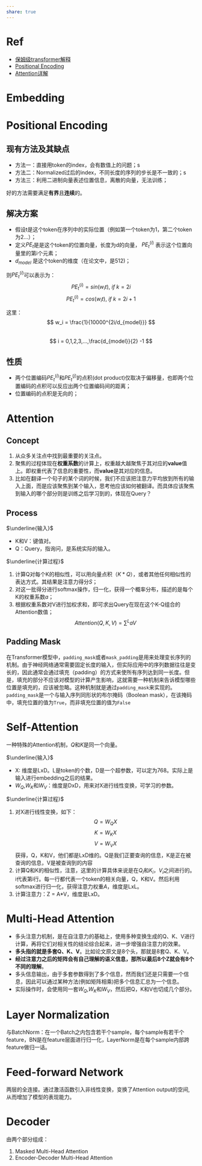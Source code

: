 ```yaml
---
share: true
---
```

# Ref
- [保姆级transformer解释](https://wangguisen.blog.csdn.net/article/details/125074022?spm=1001.2014.3001.5502)
- [Positional Encoding](https://www.zhihu.com/question/347678607)
- [Attention详解](https://blog.csdn.net/qq_42363032/article/details/124651978)
# Embedding

# Positional Encoding

## 现有方法及其缺点
- 方法一：直接用token的index，会有数值上的问题；s
- 方法二：Normalized过后的index，不同长度的序列的步长是不一致的；s
- 方法三：利用二进制向量表述位置信息，离散的向量，无法训练；

好的方法需要满足**有界**且**连续**的。

## 解决方案
- 假设t是这个token在序列中的实际位置（例如第一个token为1，第二个token为2...）；  
-  定义$PE_t$是是这个token的位置向量，长度为d的向量， $PE_{t}^{(i)}$ 表示这个位置向量里的第i个元素；
- $d_{model}$ 是这个token的维度（在论文中，是512)；

则$PE_{t}^{(i)}$可以表示为：  
$$
PE_{t}^{(i)}=sin⁡(w_it),\ if\ k=2i 
$$
$$
PE_{t}^{(i)}=cos⁡(w_it),\ if\ k=2i+1 
$$

这里：  
$$ w_i = \frac{1}{10000^{2i/d_{model}}} $$   
$$ i = 0,1,2,3,...,\frac{d_{model}}{2} -1 $$

## 性质
- 两个位置编码$PE_{t}^{(i)}$和$PE_{t}^{(j)}$的点积(dot product)仅取决于偏移量，也即两个位置编码的点积可以反应出两个位置编码间的距离；
- 位置编码的点积是无向的；

# Attention

## Concept
1. 从众多关注点中找到最重要的关注点。
2. 聚焦的过程体现在**权重系数**的计算上，权重越大越聚焦于其对应的**value**值上。即权重代表了信息的重要性，而**value**是其对应的信息。
3. 比如在翻译一个句子的某个词的时候，我们不应该把注意力平均放到所有的输入上面，而是应该聚焦到某个输入，思考他应该如何被翻译。而具体应该聚焦到输入的哪个部分则是训练之后学习到的，体现在Query？

## Process

$\underline{输入}$
- K和V：键值对。
- Q：Query，指询问，是系统实际的输入。

$\underline{计算过程}$
1. 计算Q对每个K的相似性，可以用向量点积（$K*Q$），或者其他任何相似性的表达方式。其结果是注意力得分$S$；
2. 对这一批得分进行softmax操作，归一化，获得一个概率分布，描述的是每个K的权重系数$a$；
3. 根据权重系数对V进行加权求和，即可求出Query在现在这个K-Q组合的Attention数值；
$$ 
Attention(Q,K,V) = \sum^L aV
$$

## Padding Mask
在Transformer模型中，`padding_mask`或者`mask_padding`是用来处理变长序列的机制。由于神经网络通常需要固定长度的输入，但实际应用中的序列数据往往是变长的，因此通常会通过填充（padding）的方式来使所有序列达到同一长度。但是，填充的部分不应该对模型的计算产生影响，这就需要一种机制来告诉模型哪些位置是填充的，应该被忽略。这种机制就是通过`padding_mask`来实现的。
`padding_mask`是一个与输入序列同形状的布尔掩码（Boolean mask），在该掩码中，填充位置的值为`True`，而非填充位置的值为`False`

# Self-Attention

一种特殊的Attention机制，$Q$和$K$是同一个向量。

$\underline{输入}$
- X: 维度是LxD。L是token的个数，D是一个超参数，可以定为768。实际上是输入进行embedding之后的结果。
- $W_Q$,$W_K$和$W_V$：维度是DxD，用来对X进行线性变换，可学习的参数。

$\underline{计算过程}$
1. 对X进行线性变换，如下：
$$ 
Q = W_QX
$$
$$ 
K = W_KX
$$
$$ 
V = W_VX
$$
获得，Q，K和V，他们都是LxD维的。Q是我们正要查询的信息，K是正在被查询的信息，V是被查询到的内容
2. 计算Q和K的相似性，注意，这里的计算具体来说是在$Q_i$和$K_i$，$V_i$之间进行的。i代表第i行。每一行都代表一个token的相关向量，Q，K和V。然后利用softmax进行归一化，获得注意力权重$A$，维度是LxL。
3. 计算注意力：Z = A*V，维度是LxD。

# Multi-Head Attention
- 多头注意力机制，是在自注意力的基础上，使用多种变换生成的Q、K、V进行计算，再将它们对相关性的结论综合起来，进一步增强自注意力的效果。
- **多头指的就是多套Q、K、V**。比如论文原文是8个头，那就是8套Q、K、V。
- **经过注意力之后的矩阵会有自己理解的语义信息，那所以最后8个Z就会有8个不同的理解**。
- 多头信息输出，由于多套参数得到了多个信息，然而我们还是只需要一个信息，因此可以通过某种方法(例如矩阵相乘)把多个信息汇总为一个信息。
- 实际操作时，会使用同一套$W_Q$,$W_K$和$W_V$，然后把Q，K和V也切成几个部分。

# Layer Normalization
与BatchNorm：在一个Batch之内包含若干个sample，每个sample有若干个feature，BN是在feature层面进行归一化，LayerNorm是在每个sample内部跨feature做归一话。

# Feed-forward Network
两层的全连接。通过激活函数引入非线性变换，变换了Attention output的空间, 从而增加了模型的表现能力。

# Decoder
由两个部分组成：
1. Masked Multi-Head Attention
2. Encoder-Decoder Multi-Head Attention

